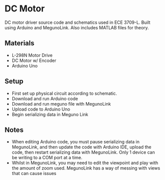 # DC Motor 
DC motor driver source code and schematics used in ECE 3709-L. Built using Arduino and MegunoLink. Also includes MATLAB files for theory.  

## Materials
- L-298N Motor Drive
- DC Motor w/ Encoder
- Arduino Uno 

## Setup
- First set up physical circuit according to schematic. 
- Download and run Arduino code 
- Download and run meguno file with MegunoLink 
- Upload code to Arduino Uno 
- Begin serializing data in Meguno Link

## Notes
- When editing Arduino code, you must pause serializing data in MegunoLink, and then update the code with Arduino IDE, upload the code, then restart serializing data with MegunoLink. Only 1 device can be writing to a COM port at a time. 
- Whilst in MegunoLink, you may need to edit the viewpoint and play with the amount of zoom used. MegunoLink has a way of messing with views that can cause issues 
 

